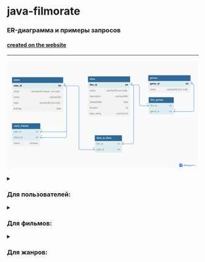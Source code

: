 # java-filmorate

### ER-диаграмма и примеры запросов
#### [created on the website](https://dbdiagram.io/d/63ec79b2296d97641d810b7c)
---
![Модель базы данных](ER-Diagram.png)

<details>
  <summary><h3>Для пользователей:</h3></summary>
  
* создание пользователя
```SQL
INSERT INTO users (email, login, name, birthday)
VALUES ( ?, ?, ?, ? );
```
* редактирование пользователя
```SQL
UPDATE users
SET email = ?,
    login = ?,
    name = ?,
    birthday = ?
WHERE user_id = ?
```
* получение списка всех пользователей
```SQL
SELECT *
FROM users
```
* получение информации о пользователе по его `id`
```SQL
SELECT *
FROM users
WHERE user_id = id?
```
* добавление в друзья
```SQL
INSERT INTO users_friends (user_id, friend_id, status)
VALUES (?, ?, ?)
```
* удаление из друзей
```SQL
DELETE
FROM users_friends
WHERE user_id = id? AND friend_id = id?
```
* возвращает список пользователей, являющихся друзьями другого пользователя
```SQL
SELECT users.*
FROM users
INNER JOIN users_friends ON users.user_id = users_friends.friend_id
WHERE users_friends.user_id = ?
```
* список друзей, общих с другим пользователем
```SQL
SELECT users.*
FROM users
INNER JOIN users_friends ON users.user_id = users_friends.friend_id
WHERE users_friends.user_id = ?

INTERSECT

SELECT users.*
FROM users
INNER JOIN user_friends ON users.user_id = users_friends.friend_id
WHERE users_friends.user_id = ?
```

</details>
<details>
  <summary><h3>Для фильмов:</h3></summary>

* создание фильма
```SQL
INSERT INTO films (name, description, release_date, duration, mpa_rating)
VALUES (?, ?, ?, ?, ?)
```
* редактирование фильма
```SQL
UPDATE films
SET name = ?,
    description = ?,
    release_date = ?,
    duration = ?,
    mpa_rating = ?
WHERE film_id = ?
```
* получение списка всех фильмов с полной информацией
```SQL
SELECT films.*, COUNT(likes_to_films.user_id) AS likes
FROM films
LEFT JOIN likes_to_films ON films.film_id = likes_to_films.film_id
GROUP BY films.film_id
ORDER BY films.film_id
```
* получение информации о фильме по его `id`
```SQL
SELECT films.*, COUNT(likes_to_films.user_id) AS likes
FROM films
LEFT JOIN likes_to_films ON films.id = likes_to_films.film_id
WHERE films.film_id = ?
GROUP BY films.film_id
```
* пользователь ставит лайк фильму
```SQL
INSERT INTO likes_to_films (film_id, user_id)
VALUES (?, ?)
```
* пользователь удаляет лайк
```SQL
DELETE
FROM likes_to_films
WHERE film_id = ? AND user_id = ?
```
* возвращает список из первых `count` фильмов по количеству лайков
```SQL
SELECT f.name,
       COUNT(lf.user_id) AS likes
FROM films AS f
LEFT JOIN likes_to_films AS lf ON f.film_id=lf.film_id
GROUP BY f.film_id, f.name
ORDER BY likes DESC, f.name
```
* получения списка с названием фильмов и жанра
```SQL
SELECT f.name,
       g.name
FROM films AS f
INNER JOIN films_genres AS fg ON f.film_id=fg.film_id
INNER JOIN genres AS g ON fg.genre_id=g.genre_id;
```
* получения списка имен пользоветелей кто поставил лайк фильму и названия фильма
```SQL
SELECT us.name AS name_user,
       f.name AS name_movie      
FROM films AS f
INNER JOIN likes_to_films AS lf ON f.film_id=lf.film_id
INNER JOIN users AS us ON lf.user_id=us.user_id
ORDER BY us.name
```

</details>
<details>
  <summary><h3>Для жанров:</h3></summary>
  
* получение списка всех жанров
```SQL
SELECT *
FROM genres
```
  
</details>

